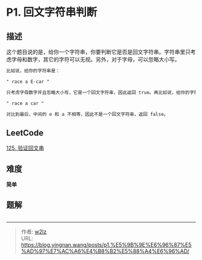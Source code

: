 # P1. 回文字符串判断


<!--more-->

## 描述

这个题目说的是，给你一个字符串，你要判断它是否是回文字符串。字符串里只考虑字母和数字，其它的字符可以无视。另外，对于字母，可以忽略大小写。

```markdown
比如说，给你的字符串是：

" race a E-car "

只考虑字母数字并且忽略大小写，它是一个回文字符串，因此返回 true。再比如说，给你的字符串是

" race a car "

对比到最后，中间的 e 和 a 不相等，因此不是一个回文字符串，返回 false。
```

## LeetCode

[125. 验证回文串](https://leetcode.cn/problems/valid-palindrome/description/)

## 难度

**简单**

## 题解

```java

```


---

> 作者: [w2lz](https://github.com/w2lz)  
> URL: https://blog.yingnan.wang/posts/p1.%E5%9B%9E%E6%96%87%E5%AD%97%E7%AC%A6%E4%B8%B2%E5%88%A4%E6%96%AD/  

